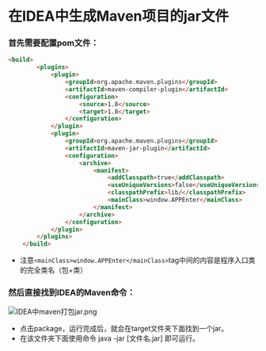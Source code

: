 # 在IDEA中生成Maven项目的jar文件

### 首先需要配置pom文件：

```html
<build>
        <plugins>
            <plugin>
                <groupId>org.apache.maven.plugins</groupId>
                <artifactId>maven-compiler-plugin</artifactId>
                <configuration>
                    <source>1.8</source>
                    <target>1.8</target>
                </configuration>
            </plugin>
            <plugin>
                <groupId>org.apache.maven.plugins</groupId>
                <artifactId>maven-jar-plugin</artifactId>
                <configuration>
                    <archive>
                        <manifest>
                            <addClasspath>true</addClasspath>
                            <useUniqueVersions>false</useUniqueVersions>
                            <classpathPrefix>lib/</classpathPrefix>
                            <mainClass>window.APPEnter</mainClass>
                        </manifest>
                    </archive>
                </configuration>
            </plugin>
        </plugins>
    </build>
```

* 注意`<mainClass>window.APPEnter</mainClass>`tag中间的内容是程序入口类的完全类名（包+类）

### 然后直接找到IDEA的Maven命令：

![IDEA中maven打包jar.png](https://github.com/ustcyyw/nootbook/blob/master/Tool_use_guide/IDEA%E4%B8%ADmaven%E6%89%93%E5%8C%85jar.png?raw=true)

* 点击package，运行完成后，就会在target文件夹下面找到一个jar。
* 在该文件夹下面使用命令 java -jar [文件名.jar] 即可运行。